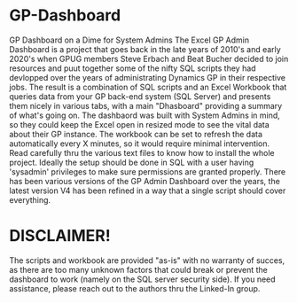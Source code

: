 # GP-Dashboard
GP Dashboard on a Dime for System Admins
The Excel GP Admin Dashboard is a project that goes back in the late years of 2010's and early 2020's when GPUG members Steve Erbach and Beat Bucher decided to join resources and puut together some of the nifty SQL scripts they had devlopped over the years of administrating Dynamics GP in their respective jobs. 
The result is a combination of SQL scripts and an Excel Workbook that queries data from your GP back-end system (SQL Server) and presents them nicely in various tabs, with a main "Dhasboard" providing a summary of what's going on. The dashbaord was built with System Admins in mind, so they could keep the Excel open in resized mode to see the vital data about their GP instance. The workbook can be set to refresh the data automatically every X minutes, so it would require minimal intervention. 
Read carefully thru the various text files to know how to install the whole project. Ideally the setup should be done in SQL with a user having 'sysadmin' privileges to make sure permissions are granted properly. 
There has been various versions of the GP Admin Dashboard over the years, the latest version V4 has been refined in a way that a single script should cover everything. 
# DISCLAIMER!
The scripts and workbook are provided "as-is" with no warranty of succes, as there are too many unknown factors that could break or prevent the dashboard to work (namely on the SQL server security side). If you need assistance, please reach out to the authors thru the Linked-In group. 
